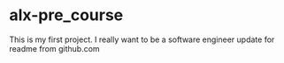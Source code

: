 # alx-pre_course
This is my first project. I really want to be a software engineer
 update for readme from github.com

